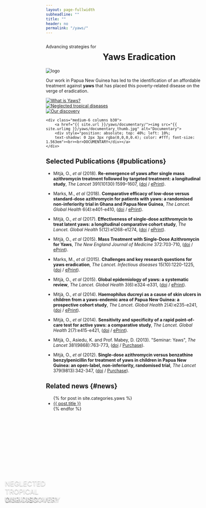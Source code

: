 ```yaml
---
layout: page-fullwidth
subheadline: ""
title: ""
header: no
permalink: "/yaws/"
---
```


<!-- custom header... -->
<div class="row t10">
	<div class="medium-8 columns b30">
		<p class="subheadline">Advancing strategies for</p>
		<h1>Yaws Eradication</h1>
	</div>
	<div class="medium-4 columns b30">
		<img src="{{ site.urlimg }}yaws/cure_yaws_logo.png" alt="logo">
	</div>
</div>

Our work in Papua New Guinea has led to the identification of an affordable treatment against **yaws** that has placed this poverty-related disease on the verge of eradication.

<div class="row t10">
	<div class="medium-6 columns b30">
		<a href="{{ site.url }}/yaws/what/"><img src="{{ site.urlimg }}/yaws/what_thumb.jpg" alt="What is Yaws?">
		<div style="position: absolute; top: 40%; left: 10%; text-shadow: 0 2px 3px rgba(0,0,0,0.4); color: #fff; font-size: 1.563em"><br><br>WHAT IS YAWS?</div></a>
	</div>
	<div class="medium-6 columns b30">
		<a href="{{ site.url }}/yaws/diseases/"><img src="{{ site.urlimg }}/yaws/diseases_thumb.jpg" alt="Neglected tropical diseases">
		<div style="position: absolute; top: 40%; left: 10%; text-shadow: 0 2px 3px rgba(0,0,0,0.4); color: #fff; font-size: 1.563em">NEGLECTED<br>TROPICAL<br>DISEASES</div></a>
	</div>
</div>

<div class="row t10">
	<div class="medium-6 columns b30">
		<a href="{{ site.url }}/yaws/discovery/"><img src="{{ site.urlimg }}/yaws/discovery_thumb.jpg" alt="Our discovery">
		<div style="position: absolute; top: 40%; left: 10%;
		text-shadow: 0 2px 3px rgba(0,0,0,0.4); color: #fff; font-size: 1.563em"><br><br>OUR DISCOVERY</div></a>
	</div>

	<div class="medium-6 columns b30">
		<a href="{{ site.url }}/yaws/documentary/"><img src="{{ site.urlimg }}/yaws/documentary_thumb.jpg" alt="Documentary">
		<div style="position: absolute; top: 40%; left: 10%;
		text-shadow: 0 2px 3px rgba(0,0,0,0.4); color: #fff; font-size: 1.563em"><br><br>DOCUMENTARY</div></a>
	</div>
</div>

## Selected Publications {#publications}



* Mitjà, O., *et al* (2018). **Re-emergence of yaws after single mass azithromycin treatment followed by targeted treatment: a longitudinal study**, *The Lancet* 391(10130):1599–1607, ([doi](https://dx.doi.org/10.1016%2FS0140-6736(18)30204-6) / [ePrint](https://www.ncbi.nlm.nih.gov/pmc/articles/PMC5920722/pdf/nihms942894.pdf)).

* Marks, M., *et al* (2018). **Comparative efficacy of low-dose versus standard-dose azithromycin for patients with yaws: a randomised non-inferiority trial in Ghana and Papua New Guinea**, *The Lancet. Global Health* 6(4):e401-e410, ([doi](https://doi.org/10.1016/s2214-109x(18)30023-8) / [ePrint](https://www.thelancet.com/action/showPdf?pii=S2214-109X%2818%2930023-8)).

* Mitjà, O., *et al* (2017). **Effectiveness of single-dose azithromycin to treat latent yaws: a longitudinal comparative cohort study**, *The Lancet. Global Health* 5(12):e1268-e1274, ([doi](https://doi.org/10.1016/S2214-109X(17)30388-1) / [ePrint](https://www.thelancet.com/action/showPdf?pii=S2214-109X%2817%2930388-1)).

* Mitjà, O., *et al* (2015). **Mass Treatment with Single-Dose Azithromycin for Yaws**, *The New England Journal of Medicine* 372:703-710, ([doi](https://www.nejm.org/doi/10.1056/NEJMoa1408586) / [ePrint](https://www.nejm.org/doi/pdf/10.1056/NEJMoa1408586?articleTools=true)).

* Marks, M., *et al* (2015). **Challenges and key research questions for yaws eradication**, *The Lancet. Infectious diseases* 15(10):1220-1225, ([doi](https://doi.org/10.1016/s1473-3099(15)00136-x) / [ePrint](https://www.thelancet.com/action/showPdf?pii=S2214-109X%2818%2930023-8)).

* Mitjà, O., *et al* (2015). **Global epidemiology of yaws: a systematic review**, *The Lancet. Global Health* 3(6):e324-e331, ([doi](https://www.nejm.org/doi/10.1056/NEJMoa1408586) / [ePrint](https://www.thelancet.com/action/showPdf?pii=S2214-109X%2815%2900011-X)).

* Mitjà, O., *et al* (2014). **Haemophilus ducreyi as a cause of skin ulcers in children from a yaws-endemic area of Papua New Guinea: a prospective cohort study**, *The Lancet. Global Health* 2(4):e235-e241, ([doi](https://doi.org/10.1016/S2214-109X(14)70019-1) / [ePrint](https://www.thelancet.com/action/showPdf?pii=S2214-109X%2814%2970019-1)).

* Mitjà, O., *et al* (2014). **Sensitivity and specificity of a rapid point-of-care test for active yaws: a comparative study**, *The Lancet. Global Health* 2(7):e415-e421, ([doi](https://doi.org/10.1016/S2214-109X(14)70231-1) / [ePrint](https://www.thelancet.com/action/showPdf?pii=S2214-109X%2814%2970231-1)).

* Mitjà, O., Asiedu, K. and Prof. Mabey, D. (2013). "Seminar: Yaws", *The Lancet* 381(9868):763-773, ([doi](https://doi.org/10.1016/S0140-6736(12)62130-8) / [Purchase](https://www.thelancet.com/journals/lancet/subscribe?backUri=%2Fjournals%2Flancet%2Farticle%2FPIIS0140-6736%2812%2962130-8%2Ffulltext%3Ffromsource%3Dnelm&offerId=13%2C10.1016%2FS0140-6736%2812%2962130-8&addToCart=true)).

* Mitjà, O., *et al* (2012). **Single-dose azithromycin versus benzathine benzylpenicillin for treatment of yaws in children in Papua New Guinea: an open-label, non-inferiority, randomised trial**, *The Lancet* 379(9813):342-347, ([doi](https://doi.org/10.1016/S0140-6736(11)61624-3) / [Purchase](https://www.thelancet.com/journals/lancet/subscribe)).

## Related news {#news}

<ul>
    {% for post in site.categories.yaws %}
    <li><a href="{{ site.url }}{{ site.baseurl }}{{ post.url }}">{{ post.title }}</a></li>
    {% endfor %}
</ul>
